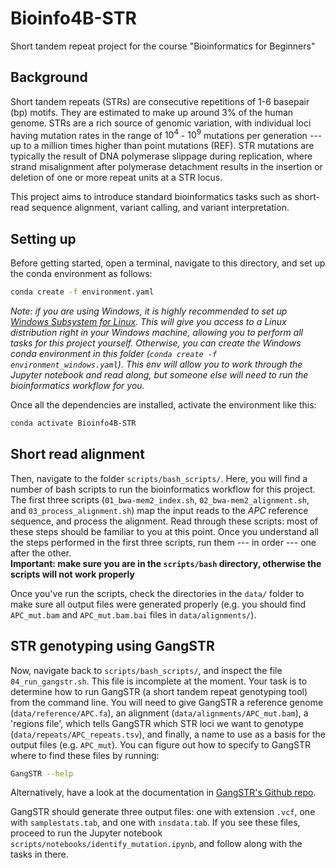 # Bioinfo4B-STR  
Short tandem repeat project for the course "Bioinformatics for Beginners"  

## Background  

Short tandem repeats (STRs) are consecutive repetitions of 1-6 basepair (bp) motifs. They are estimated to make up around 3\% of the human genome. STRs are a rich source of genomic variation, with individual loci having mutation rates in the range of $10^{4}$ - $10^9$ mutations per generation --- up to a million times higher than point mutations (REF). STR mutations are typically the result of DNA polymerase slippage during replication, where strand misalignment after polymerase detachment results in the insertion or deletion of one or more repeat units at a STR locus.

This project aims to introduce standard bioinformatics tasks such as short-read sequence alignment, variant calling, and variant interpretation.  

## Setting up  

Before getting started, open a terminal, navigate to this directory, and set up the conda environment as follows:  

```sh
conda create -f environment.yaml
```

*Note: if you are using Windows, it is highly recommended to set up [Windows Subsystem for Linux](https://learn.microsoft.com/en-us/windows/wsl/install). This will give you access to a Linux distribution right in your Windows machine, allowing you to perform all tasks for this project yourself. Otherwise, you can create the Windows conda environment in this folder (`conda create -f environment_windows.yaml`). This env will allow you to work through the Jupyter notebook and read along, but someone else will need to run the bioinformatics workflow for you.*  

Once all the dependencies are installed, activate the environment like this:  

```sh
conda activate Bioinfo4B-STR
```

## Short read alignment

Then, navigate to the folder `scripts/bash_scripts/`. Here, you will find a number of bash scripts to run the bioinformatics workflow for this project. The first three scripts (`01_bwa-mem2_index.sh`, `02_bwa-mem2_alignment.sh`, and `03_process_alignment.sh`) map the input reads to the *APC* reference sequence, and process the alignment. Read through these scripts: most of these steps should be familiar to you at this point. Once you understand all the steps performed in the first three scripts, run them --- in order --- one after the other.  
**Important: make sure you are in the `scripts/bash` directory, otherwise the scripts will not work properly**  

Once you've run the scripts, check the directories in the `data/` folder to make sure all output files were generated properly (e.g. you should find `APC_mut.bam` and `APC_mut.bam.bai` files in `data/alignments/`).  

## STR genotyping using GangSTR

Now, navigate back to `scripts/bash_scripts/`, and inspect the file `04_run_gangstr.sh`. This file is incomplete at the moment. Your task is to determine how to run GangSTR (a short tandem repeat genotyping tool) from the command line. You will need to give GangSTR a reference genome (`data/reference/APC.fa`), an alignment (`data/alignments/APC_mut.bam`), a 'regions file', which tells GangSTR which STR loci we want to genotype (`data/repeats/APC_repeats.tsv`), and finally, a name to use as a basis for the output files (e.g. `APC_mut`). You can figure out how to specify to GangSTR where to find these files by running:  

```sh
GangSTR --help
```

Alternatively, have a look at the documentation in [GangSTR's Github repo](https://github.com/gymreklab/gangstr).  

GangSTR should generate three output files: one with extension `.vcf`, one with `samplestats.tab`, and one with `insdata.tab`. If you see these files, proceed to run the Jupyter notebook `scripts/notebooks/identify_mutation.ipynb`, and follow along with the tasks in there.  
